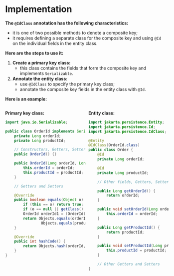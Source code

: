 # Implementation
**The `@IdClass` annotation has the following characteristics:**
- it is one of two possible methods to denote a composite key;
- it requires defining a separate class
for the composite key and using `@Id` on the individual fields in the entity class.

**Here are the steps to use it:**
1. **Create a primary key class:**
   - this class contains the fields that form the
   composite key and implements `Serializable`.
2. **Annotate the entity class**:
   - use `@IdClass` to specify the primary key class;
   - annotate the composite key fields in the entity class with `@Id`.

**Here is an example:**
<div style="display: flex; justify-content: space-between; margin: 0 -5px;">
  <div style="width: 50%; margin: 0 5px;">

**Primary key class:**
```java
import java.io.Serializable;

public class OrderId implements Serializable {
    private Long orderId;
    private Long productId;

    // Constructors, Getters, Setters, hashCode, equals
    public OrderId() {}

    public OrderId(Long orderId, Long productId) {
        this.orderId = orderId;
        this.productId = productId;
    }

    // Getters and Setters

    @Override
    public boolean equals(Object o) {
        if (this == o) return true;
        if (o == null || getClass() != o.getClass()) return false;
        OrderId orderId1 = (OrderId) o;
        return Objects.equals(orderId, orderId1.orderId) &&
                Objects.equals(productId, orderId1.productId);
    }

    @Override
    public int hashCode() {
        return Objects.hash(orderId, productId);
    }
}
```
  </div>
  <div style="width: 50%; margin: 0 5px;">

**Entity class:**
```java
import jakarta.persistence.Entity;
import jakarta.persistence.Id;
import jakarta.persistence.IdClass;

@Entity
@IdClass(OrderId.class)
public class Order {
    @Id
    private Long orderId;

    @Id
    private Long productId;

    // Other fields, Getters, Setters

    public Long getOrderId() {
        return orderId;
    }

    public void setOrderId(Long orderId) {
        this.orderId = orderId;
    }

    public Long getProductId() {
        return productId;
    }

    public void setProductId(Long productId) {
        this.productId = productId;
    }

    // Other Getters and Setters
}
```
  </div>
</div>